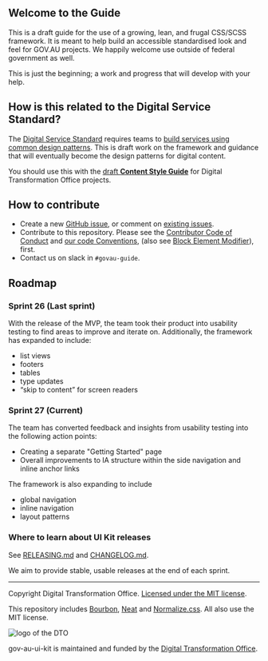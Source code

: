 <!-- # `gov-au-ui-kit` -->

## Welcome to the Guide

This is a draft guide for the use of a growing, lean, and frugal CSS/SCSS framework. It is meant to help build an accessible standardised look and feel for GOV.AU projects. We happily welcome use outside of federal government as well.

This is just the beginning; a work and progress that will develop with your help.

## How is this related to the Digital Service Standard?

The [Digital Service Standard](https://www.dto.gov.au/standard/) requires teams to [build services using common design patterns](https://www.dto.gov.au/standard/6-consistent-and-responsive/). This is draft work on the framework and guidance that will eventually become the design patterns for digital content.

You should use this with the [draft **Content Style Guide**](http://content-style-guide.apps.staging.digital.gov.au/) for Digital Transformation Office projects.

## How to contribute

- Create a new [GitHub issue](https://github.com/AusDTO/gov-au-ui-kit/issues/new), or comment on [existing issues](https://github.com/AusDTO/gov-au-ui-kit/issues).
- Contribute to this repository. Please see the [Contributor Code of Conduct](code_of_conduct.md) and [our code Conventions](conventions.md), (also see [Block Element Modifier](http://getbem.com/)), first.
- Contact us on slack in `#govau-guide`.

## Roadmap

### Sprint 26 (Last sprint)
With the release of the MVP, the team took their product into usability testing to find areas to improve and iterate on. Additionally, the framework has expanded to include:
- list views
- footers
- tables
- type updates
- “skip to content” for screen readers


### Sprint 27 (Current)
The team has converted feedback and insights from usability testing into the following action points:
- Creating a separate "Getting Started" page
- Overall improvements to IA structure within the side navigation and inline anchor links

The framework is also expanding to include
- global navigation
- inline navigation
- layout patterns


### Where to learn about UI Kit releases

See [RELEASING.md](RELEASING.md) and [CHANGELOG.md](CHANGELOG.md).

We aim to provide stable, usable releases at the end of each sprint.


<hr><p>

Copyright Digital Transformation Office. [Licensed under the MIT license](https://github.com/AusDTO/gov-au-ui-kit/blob/master/LICENSE).

This repository includes [Bourbon](http://bourbon.io/), [Neat](http://neat.bourbon.io/) and [Normalize.css](https://necolas.github.io/normalize.css/). All also use the MIT license.

![](https://www.dto.gov.au/images/govt-crest.png "logo of the DTO")

gov-au-ui-kit is maintained and funded by the [Digital Transformation Office](https://www.dto.gov.au/).
</p>

